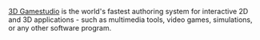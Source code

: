 [3D Gamestudio](http://www.3dgamestudio.com/) is the world's fastest authoring system for interactive 2D and 3D applications - such as multimedia tools, video games, simulations, or any other software program.